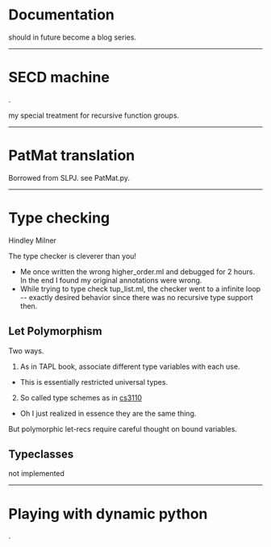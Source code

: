 # Documentation
should in future become a blog series.

------------------------------------------------------------------------------
# SECD machine
.

my special treatment for recursive function groups.

------------------------------------------------------------------------------
# PatMat translation
Borrowed from SLPJ. see PatMat.py.

------------------------------------------------------------------------------
# Type checking
Hindley Milner

The type checker is cleverer than you!
* Me once written the wrong higher_order.ml and debugged for 2 hours. In the end I found my original annotations were wrong.
* While trying to type check tup_list.ml, the checker went to a infinite loop -- exactly desired behavior since there was no recursive type support then.

## Let Polymorphism
Two ways.
1. As in TAPL book, associate different type variables with each use.
  - This is essentially restricted universal types.
2. So called type schemes as in [cs3110](https://www.cs.cornell.edu/courses/cs3110/2020fa/textbook/interp/letpoly.html)
  - Oh I just realized in essence they are the same thing.

But polymorphic let-recs require careful thought on bound variables.


## Typeclasses
not implemented

------------------------------------------------------------------------------
# Playing with dynamic python
.

